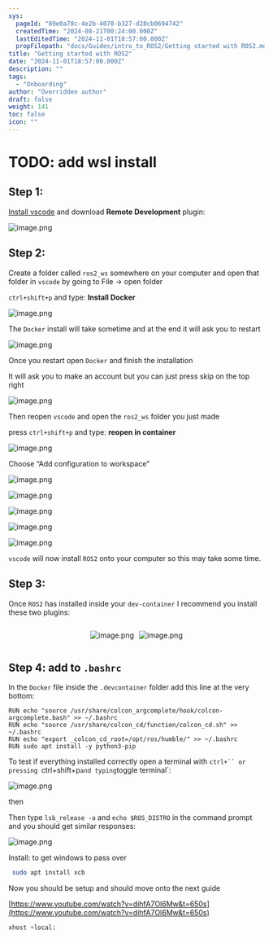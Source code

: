 ```yaml
---
sys:
  pageId: "89e0a78c-4e2b-4070-b327-d28cb0694742"
  createdTime: "2024-08-21T00:24:00.000Z"
  lastEditedTime: "2024-11-01T18:57:00.000Z"
  propFilepath: "docs/Guides/intro_to_ROS2/Getting started with ROS2.md"
title: "Getting started with ROS2"
date: "2024-11-01T18:57:00.000Z"
description: ""
tags:
  - "Onboarding"
author: "Overridden author"
draft: false
weight: 141
toc: false
icon: ""
---
```


# TODO: add wsl install

## Step 1:

[Install vscode](https://code.visualstudio.com/download) and download **Remote Development** plugin:

![image.png](https://prod-files-secure.s3.us-west-2.amazonaws.com/d518164a-d88e-44d1-a4ee-3adb3bd8bce0/efb52993-1881-4a40-b95e-6f020334f022/image.png?X-Amz-Algorithm=AWS4-HMAC-SHA256&X-Amz-Content-Sha256=UNSIGNED-PAYLOAD&X-Amz-Credential=ASIAZI2LB466TE457546%2F20250130%2Fus-west-2%2Fs3%2Faws4_request&X-Amz-Date=20250130T140726Z&X-Amz-Expires=3600&X-Amz-Security-Token=IQoJb3JpZ2luX2VjEJ7%2F%2F%2F%2F%2F%2F%2F%2F%2F%2FwEaCXVzLXdlc3QtMiJIMEYCIQDuCqO402cnZfBMrauRj7Pw2rcJNnM07%2Brn5l6TfH2xngIhAMXYYYkwxk%2FhRroS4eaEYlx5JNMst%2Bnhcri4LX0r47RoKogECKf%2F%2F%2F%2F%2F%2F%2F%2F%2F%2FwEQABoMNjM3NDIzMTgzODA1IgzqU46u8sOHtmubobkq3ANlZphrb8qI8u24nFY7gw0DFHyoD2%2BeCUJWFclGu5u729GtqPOE2%2F%2BnjywPC2WOHKRp%2B5TwCQXkY5cCnNL%2Bw5%2FQkmPkGc9cv4uMoMQSbMb7latxeJ64kZ%2F0zAnDtwreEmm8M4XCqNb9rhQwFDt%2FNm%2BDF2mLFrXoMkWDWCThnl26YVC8LPWcR1GP4z1AW%2FoN519lZynJVj4tS9BbyOrBtDx6%2FCXJ5o2ht%2B3xD%2FexsMD64c8dYkR1QlEo8DG6qjyGBa%2BUHtM1FLV4UMNQvv28C80TmvlC%2BAemUx9ex%2BL7DFxuJjRxht07LJokntOH1XTyzxsbw3XhaWM4ZlWb2cJm5ys8XF%2F2Brl77ZCGDzOdUQieWnokCwy0dj6hz%2F1R5xZJ6wKHuZ8exBR5fAL30U%2BCwjCmDNzGVsABQiSmqclok1f5rVlrsx3J0kxChb2JL%2FMR38rMMRTFl8uuoHxEz2FWtjIHPq815o1b4VATgI0sBxzXGcV5j5IBj5joy67QpAE59n38u42N0At0q9RDarmCxq%2B9CacwpzizGWl3Nfx9UFARIj4gd4OAw83UeTDDtHcXVlwgbwz%2FtrBtWIHIGd2CvfilK51MKnI1vK919kCls5IWggFtVu%2BtTQcEvn%2BAvjC0%2FO28BjqkAd3zNXWxFfRliPkr9zXbVmxmzkw5hrHUox%2BsxoWYRhnKOarMm5t0iHOcy%2Fjg2B6lhpopfHYbioSsa2mrPO%2FCFrXtTTK8kJE14uEkHTtyCapkPWIo1AyhkoJeqdkhvrrQtDsALnELEJ2pA5oTLaLrxaZ6HAwytZX%2B3OoNlCvtPZIE2ZCUenY1R%2BssX33iiyF5EJ12UtuPkwzSQlAP%2FxFFbRMokc2%2F&X-Amz-Signature=cb6ce24b9e89b0845f81c398625fae32635d47afd1504370326b73a7adc16e65&X-Amz-SignedHeaders=host&x-id=GetObject)

## Step 2:

Create a folder called `ros2_ws` somewhere on your computer and open that folder in `vscode` by going to File → open folder 

`ctrl+shift+p` and type: **Install Docker**

![image.png](https://prod-files-secure.s3.us-west-2.amazonaws.com/d518164a-d88e-44d1-a4ee-3adb3bd8bce0/2269dc0e-1cd5-47ff-bceb-c04ad9b2eab0/image.png?X-Amz-Algorithm=AWS4-HMAC-SHA256&X-Amz-Content-Sha256=UNSIGNED-PAYLOAD&X-Amz-Credential=ASIAZI2LB466TE457546%2F20250130%2Fus-west-2%2Fs3%2Faws4_request&X-Amz-Date=20250130T140726Z&X-Amz-Expires=3600&X-Amz-Security-Token=IQoJb3JpZ2luX2VjEJ7%2F%2F%2F%2F%2F%2F%2F%2F%2F%2FwEaCXVzLXdlc3QtMiJIMEYCIQDuCqO402cnZfBMrauRj7Pw2rcJNnM07%2Brn5l6TfH2xngIhAMXYYYkwxk%2FhRroS4eaEYlx5JNMst%2Bnhcri4LX0r47RoKogECKf%2F%2F%2F%2F%2F%2F%2F%2F%2F%2FwEQABoMNjM3NDIzMTgzODA1IgzqU46u8sOHtmubobkq3ANlZphrb8qI8u24nFY7gw0DFHyoD2%2BeCUJWFclGu5u729GtqPOE2%2F%2BnjywPC2WOHKRp%2B5TwCQXkY5cCnNL%2Bw5%2FQkmPkGc9cv4uMoMQSbMb7latxeJ64kZ%2F0zAnDtwreEmm8M4XCqNb9rhQwFDt%2FNm%2BDF2mLFrXoMkWDWCThnl26YVC8LPWcR1GP4z1AW%2FoN519lZynJVj4tS9BbyOrBtDx6%2FCXJ5o2ht%2B3xD%2FexsMD64c8dYkR1QlEo8DG6qjyGBa%2BUHtM1FLV4UMNQvv28C80TmvlC%2BAemUx9ex%2BL7DFxuJjRxht07LJokntOH1XTyzxsbw3XhaWM4ZlWb2cJm5ys8XF%2F2Brl77ZCGDzOdUQieWnokCwy0dj6hz%2F1R5xZJ6wKHuZ8exBR5fAL30U%2BCwjCmDNzGVsABQiSmqclok1f5rVlrsx3J0kxChb2JL%2FMR38rMMRTFl8uuoHxEz2FWtjIHPq815o1b4VATgI0sBxzXGcV5j5IBj5joy67QpAE59n38u42N0At0q9RDarmCxq%2B9CacwpzizGWl3Nfx9UFARIj4gd4OAw83UeTDDtHcXVlwgbwz%2FtrBtWIHIGd2CvfilK51MKnI1vK919kCls5IWggFtVu%2BtTQcEvn%2BAvjC0%2FO28BjqkAd3zNXWxFfRliPkr9zXbVmxmzkw5hrHUox%2BsxoWYRhnKOarMm5t0iHOcy%2Fjg2B6lhpopfHYbioSsa2mrPO%2FCFrXtTTK8kJE14uEkHTtyCapkPWIo1AyhkoJeqdkhvrrQtDsALnELEJ2pA5oTLaLrxaZ6HAwytZX%2B3OoNlCvtPZIE2ZCUenY1R%2BssX33iiyF5EJ12UtuPkwzSQlAP%2FxFFbRMokc2%2F&X-Amz-Signature=74ac903c52ca40a41b3af3714d1bd9a02e34b639c88f8c17399a6365b3c587a8&X-Amz-SignedHeaders=host&x-id=GetObject)

The `Docker` install will take sometime and at the end it will ask you to restart

![image.png](https://prod-files-secure.s3.us-west-2.amazonaws.com/d518164a-d88e-44d1-a4ee-3adb3bd8bce0/ed233f78-be33-4b1f-b89c-9c346c0e961e/image.png?X-Amz-Algorithm=AWS4-HMAC-SHA256&X-Amz-Content-Sha256=UNSIGNED-PAYLOAD&X-Amz-Credential=ASIAZI2LB466TE457546%2F20250130%2Fus-west-2%2Fs3%2Faws4_request&X-Amz-Date=20250130T140726Z&X-Amz-Expires=3600&X-Amz-Security-Token=IQoJb3JpZ2luX2VjEJ7%2F%2F%2F%2F%2F%2F%2F%2F%2F%2FwEaCXVzLXdlc3QtMiJIMEYCIQDuCqO402cnZfBMrauRj7Pw2rcJNnM07%2Brn5l6TfH2xngIhAMXYYYkwxk%2FhRroS4eaEYlx5JNMst%2Bnhcri4LX0r47RoKogECKf%2F%2F%2F%2F%2F%2F%2F%2F%2F%2FwEQABoMNjM3NDIzMTgzODA1IgzqU46u8sOHtmubobkq3ANlZphrb8qI8u24nFY7gw0DFHyoD2%2BeCUJWFclGu5u729GtqPOE2%2F%2BnjywPC2WOHKRp%2B5TwCQXkY5cCnNL%2Bw5%2FQkmPkGc9cv4uMoMQSbMb7latxeJ64kZ%2F0zAnDtwreEmm8M4XCqNb9rhQwFDt%2FNm%2BDF2mLFrXoMkWDWCThnl26YVC8LPWcR1GP4z1AW%2FoN519lZynJVj4tS9BbyOrBtDx6%2FCXJ5o2ht%2B3xD%2FexsMD64c8dYkR1QlEo8DG6qjyGBa%2BUHtM1FLV4UMNQvv28C80TmvlC%2BAemUx9ex%2BL7DFxuJjRxht07LJokntOH1XTyzxsbw3XhaWM4ZlWb2cJm5ys8XF%2F2Brl77ZCGDzOdUQieWnokCwy0dj6hz%2F1R5xZJ6wKHuZ8exBR5fAL30U%2BCwjCmDNzGVsABQiSmqclok1f5rVlrsx3J0kxChb2JL%2FMR38rMMRTFl8uuoHxEz2FWtjIHPq815o1b4VATgI0sBxzXGcV5j5IBj5joy67QpAE59n38u42N0At0q9RDarmCxq%2B9CacwpzizGWl3Nfx9UFARIj4gd4OAw83UeTDDtHcXVlwgbwz%2FtrBtWIHIGd2CvfilK51MKnI1vK919kCls5IWggFtVu%2BtTQcEvn%2BAvjC0%2FO28BjqkAd3zNXWxFfRliPkr9zXbVmxmzkw5hrHUox%2BsxoWYRhnKOarMm5t0iHOcy%2Fjg2B6lhpopfHYbioSsa2mrPO%2FCFrXtTTK8kJE14uEkHTtyCapkPWIo1AyhkoJeqdkhvrrQtDsALnELEJ2pA5oTLaLrxaZ6HAwytZX%2B3OoNlCvtPZIE2ZCUenY1R%2BssX33iiyF5EJ12UtuPkwzSQlAP%2FxFFbRMokc2%2F&X-Amz-Signature=2183724d4e6fc3498801a982a0054ea5ac0237b3edd04b92d9d729312505c9d2&X-Amz-SignedHeaders=host&x-id=GetObject)

Once you restart open `Docker` and finish the installation

It will ask you to make an account but you can just press skip on the top right

![image.png](https://prod-files-secure.s3.us-west-2.amazonaws.com/d518164a-d88e-44d1-a4ee-3adb3bd8bce0/21010ad9-1659-4fd9-9f59-9932a09b2a3d/image.png?X-Amz-Algorithm=AWS4-HMAC-SHA256&X-Amz-Content-Sha256=UNSIGNED-PAYLOAD&X-Amz-Credential=ASIAZI2LB466TE457546%2F20250130%2Fus-west-2%2Fs3%2Faws4_request&X-Amz-Date=20250130T140726Z&X-Amz-Expires=3600&X-Amz-Security-Token=IQoJb3JpZ2luX2VjEJ7%2F%2F%2F%2F%2F%2F%2F%2F%2F%2FwEaCXVzLXdlc3QtMiJIMEYCIQDuCqO402cnZfBMrauRj7Pw2rcJNnM07%2Brn5l6TfH2xngIhAMXYYYkwxk%2FhRroS4eaEYlx5JNMst%2Bnhcri4LX0r47RoKogECKf%2F%2F%2F%2F%2F%2F%2F%2F%2F%2FwEQABoMNjM3NDIzMTgzODA1IgzqU46u8sOHtmubobkq3ANlZphrb8qI8u24nFY7gw0DFHyoD2%2BeCUJWFclGu5u729GtqPOE2%2F%2BnjywPC2WOHKRp%2B5TwCQXkY5cCnNL%2Bw5%2FQkmPkGc9cv4uMoMQSbMb7latxeJ64kZ%2F0zAnDtwreEmm8M4XCqNb9rhQwFDt%2FNm%2BDF2mLFrXoMkWDWCThnl26YVC8LPWcR1GP4z1AW%2FoN519lZynJVj4tS9BbyOrBtDx6%2FCXJ5o2ht%2B3xD%2FexsMD64c8dYkR1QlEo8DG6qjyGBa%2BUHtM1FLV4UMNQvv28C80TmvlC%2BAemUx9ex%2BL7DFxuJjRxht07LJokntOH1XTyzxsbw3XhaWM4ZlWb2cJm5ys8XF%2F2Brl77ZCGDzOdUQieWnokCwy0dj6hz%2F1R5xZJ6wKHuZ8exBR5fAL30U%2BCwjCmDNzGVsABQiSmqclok1f5rVlrsx3J0kxChb2JL%2FMR38rMMRTFl8uuoHxEz2FWtjIHPq815o1b4VATgI0sBxzXGcV5j5IBj5joy67QpAE59n38u42N0At0q9RDarmCxq%2B9CacwpzizGWl3Nfx9UFARIj4gd4OAw83UeTDDtHcXVlwgbwz%2FtrBtWIHIGd2CvfilK51MKnI1vK919kCls5IWggFtVu%2BtTQcEvn%2BAvjC0%2FO28BjqkAd3zNXWxFfRliPkr9zXbVmxmzkw5hrHUox%2BsxoWYRhnKOarMm5t0iHOcy%2Fjg2B6lhpopfHYbioSsa2mrPO%2FCFrXtTTK8kJE14uEkHTtyCapkPWIo1AyhkoJeqdkhvrrQtDsALnELEJ2pA5oTLaLrxaZ6HAwytZX%2B3OoNlCvtPZIE2ZCUenY1R%2BssX33iiyF5EJ12UtuPkwzSQlAP%2FxFFbRMokc2%2F&X-Amz-Signature=49e8b5586668cd709f96c6c453834ce323b59d8f0172772f359604d0d3a84924&X-Amz-SignedHeaders=host&x-id=GetObject)

Then reopen `vscode` and open the `ros2_ws` folder you just made

press `ctrl+shift+p` and type: **reopen in container**

![image.png](https://prod-files-secure.s3.us-west-2.amazonaws.com/d518164a-d88e-44d1-a4ee-3adb3bd8bce0/4e93b8c2-41ad-488c-8095-c74205196118/image.png?X-Amz-Algorithm=AWS4-HMAC-SHA256&X-Amz-Content-Sha256=UNSIGNED-PAYLOAD&X-Amz-Credential=ASIAZI2LB466TE457546%2F20250130%2Fus-west-2%2Fs3%2Faws4_request&X-Amz-Date=20250130T140726Z&X-Amz-Expires=3600&X-Amz-Security-Token=IQoJb3JpZ2luX2VjEJ7%2F%2F%2F%2F%2F%2F%2F%2F%2F%2FwEaCXVzLXdlc3QtMiJIMEYCIQDuCqO402cnZfBMrauRj7Pw2rcJNnM07%2Brn5l6TfH2xngIhAMXYYYkwxk%2FhRroS4eaEYlx5JNMst%2Bnhcri4LX0r47RoKogECKf%2F%2F%2F%2F%2F%2F%2F%2F%2F%2FwEQABoMNjM3NDIzMTgzODA1IgzqU46u8sOHtmubobkq3ANlZphrb8qI8u24nFY7gw0DFHyoD2%2BeCUJWFclGu5u729GtqPOE2%2F%2BnjywPC2WOHKRp%2B5TwCQXkY5cCnNL%2Bw5%2FQkmPkGc9cv4uMoMQSbMb7latxeJ64kZ%2F0zAnDtwreEmm8M4XCqNb9rhQwFDt%2FNm%2BDF2mLFrXoMkWDWCThnl26YVC8LPWcR1GP4z1AW%2FoN519lZynJVj4tS9BbyOrBtDx6%2FCXJ5o2ht%2B3xD%2FexsMD64c8dYkR1QlEo8DG6qjyGBa%2BUHtM1FLV4UMNQvv28C80TmvlC%2BAemUx9ex%2BL7DFxuJjRxht07LJokntOH1XTyzxsbw3XhaWM4ZlWb2cJm5ys8XF%2F2Brl77ZCGDzOdUQieWnokCwy0dj6hz%2F1R5xZJ6wKHuZ8exBR5fAL30U%2BCwjCmDNzGVsABQiSmqclok1f5rVlrsx3J0kxChb2JL%2FMR38rMMRTFl8uuoHxEz2FWtjIHPq815o1b4VATgI0sBxzXGcV5j5IBj5joy67QpAE59n38u42N0At0q9RDarmCxq%2B9CacwpzizGWl3Nfx9UFARIj4gd4OAw83UeTDDtHcXVlwgbwz%2FtrBtWIHIGd2CvfilK51MKnI1vK919kCls5IWggFtVu%2BtTQcEvn%2BAvjC0%2FO28BjqkAd3zNXWxFfRliPkr9zXbVmxmzkw5hrHUox%2BsxoWYRhnKOarMm5t0iHOcy%2Fjg2B6lhpopfHYbioSsa2mrPO%2FCFrXtTTK8kJE14uEkHTtyCapkPWIo1AyhkoJeqdkhvrrQtDsALnELEJ2pA5oTLaLrxaZ6HAwytZX%2B3OoNlCvtPZIE2ZCUenY1R%2BssX33iiyF5EJ12UtuPkwzSQlAP%2FxFFbRMokc2%2F&X-Amz-Signature=063839a4fdfc2ce12d9df21b2fec003938e414874b134f9cf79fc3a774546a93&X-Amz-SignedHeaders=host&x-id=GetObject)

Choose “Add configuration to workspace”

![image.png](https://prod-files-secure.s3.us-west-2.amazonaws.com/d518164a-d88e-44d1-a4ee-3adb3bd8bce0/9560b282-5060-4989-ba37-97e7b2c22476/image.png?X-Amz-Algorithm=AWS4-HMAC-SHA256&X-Amz-Content-Sha256=UNSIGNED-PAYLOAD&X-Amz-Credential=ASIAZI2LB466TE457546%2F20250130%2Fus-west-2%2Fs3%2Faws4_request&X-Amz-Date=20250130T140726Z&X-Amz-Expires=3600&X-Amz-Security-Token=IQoJb3JpZ2luX2VjEJ7%2F%2F%2F%2F%2F%2F%2F%2F%2F%2FwEaCXVzLXdlc3QtMiJIMEYCIQDuCqO402cnZfBMrauRj7Pw2rcJNnM07%2Brn5l6TfH2xngIhAMXYYYkwxk%2FhRroS4eaEYlx5JNMst%2Bnhcri4LX0r47RoKogECKf%2F%2F%2F%2F%2F%2F%2F%2F%2F%2FwEQABoMNjM3NDIzMTgzODA1IgzqU46u8sOHtmubobkq3ANlZphrb8qI8u24nFY7gw0DFHyoD2%2BeCUJWFclGu5u729GtqPOE2%2F%2BnjywPC2WOHKRp%2B5TwCQXkY5cCnNL%2Bw5%2FQkmPkGc9cv4uMoMQSbMb7latxeJ64kZ%2F0zAnDtwreEmm8M4XCqNb9rhQwFDt%2FNm%2BDF2mLFrXoMkWDWCThnl26YVC8LPWcR1GP4z1AW%2FoN519lZynJVj4tS9BbyOrBtDx6%2FCXJ5o2ht%2B3xD%2FexsMD64c8dYkR1QlEo8DG6qjyGBa%2BUHtM1FLV4UMNQvv28C80TmvlC%2BAemUx9ex%2BL7DFxuJjRxht07LJokntOH1XTyzxsbw3XhaWM4ZlWb2cJm5ys8XF%2F2Brl77ZCGDzOdUQieWnokCwy0dj6hz%2F1R5xZJ6wKHuZ8exBR5fAL30U%2BCwjCmDNzGVsABQiSmqclok1f5rVlrsx3J0kxChb2JL%2FMR38rMMRTFl8uuoHxEz2FWtjIHPq815o1b4VATgI0sBxzXGcV5j5IBj5joy67QpAE59n38u42N0At0q9RDarmCxq%2B9CacwpzizGWl3Nfx9UFARIj4gd4OAw83UeTDDtHcXVlwgbwz%2FtrBtWIHIGd2CvfilK51MKnI1vK919kCls5IWggFtVu%2BtTQcEvn%2BAvjC0%2FO28BjqkAd3zNXWxFfRliPkr9zXbVmxmzkw5hrHUox%2BsxoWYRhnKOarMm5t0iHOcy%2Fjg2B6lhpopfHYbioSsa2mrPO%2FCFrXtTTK8kJE14uEkHTtyCapkPWIo1AyhkoJeqdkhvrrQtDsALnELEJ2pA5oTLaLrxaZ6HAwytZX%2B3OoNlCvtPZIE2ZCUenY1R%2BssX33iiyF5EJ12UtuPkwzSQlAP%2FxFFbRMokc2%2F&X-Amz-Signature=80d38ceaf4289cd6ae4f509baedab2b65e242e6fd7e859649f8c5f9199d76513&X-Amz-SignedHeaders=host&x-id=GetObject)

![image.png](https://prod-files-secure.s3.us-west-2.amazonaws.com/d518164a-d88e-44d1-a4ee-3adb3bd8bce0/2ee63f81-886b-48e8-a553-dc6e5eac99e4/image.png?X-Amz-Algorithm=AWS4-HMAC-SHA256&X-Amz-Content-Sha256=UNSIGNED-PAYLOAD&X-Amz-Credential=ASIAZI2LB466TE457546%2F20250130%2Fus-west-2%2Fs3%2Faws4_request&X-Amz-Date=20250130T140726Z&X-Amz-Expires=3600&X-Amz-Security-Token=IQoJb3JpZ2luX2VjEJ7%2F%2F%2F%2F%2F%2F%2F%2F%2F%2FwEaCXVzLXdlc3QtMiJIMEYCIQDuCqO402cnZfBMrauRj7Pw2rcJNnM07%2Brn5l6TfH2xngIhAMXYYYkwxk%2FhRroS4eaEYlx5JNMst%2Bnhcri4LX0r47RoKogECKf%2F%2F%2F%2F%2F%2F%2F%2F%2F%2FwEQABoMNjM3NDIzMTgzODA1IgzqU46u8sOHtmubobkq3ANlZphrb8qI8u24nFY7gw0DFHyoD2%2BeCUJWFclGu5u729GtqPOE2%2F%2BnjywPC2WOHKRp%2B5TwCQXkY5cCnNL%2Bw5%2FQkmPkGc9cv4uMoMQSbMb7latxeJ64kZ%2F0zAnDtwreEmm8M4XCqNb9rhQwFDt%2FNm%2BDF2mLFrXoMkWDWCThnl26YVC8LPWcR1GP4z1AW%2FoN519lZynJVj4tS9BbyOrBtDx6%2FCXJ5o2ht%2B3xD%2FexsMD64c8dYkR1QlEo8DG6qjyGBa%2BUHtM1FLV4UMNQvv28C80TmvlC%2BAemUx9ex%2BL7DFxuJjRxht07LJokntOH1XTyzxsbw3XhaWM4ZlWb2cJm5ys8XF%2F2Brl77ZCGDzOdUQieWnokCwy0dj6hz%2F1R5xZJ6wKHuZ8exBR5fAL30U%2BCwjCmDNzGVsABQiSmqclok1f5rVlrsx3J0kxChb2JL%2FMR38rMMRTFl8uuoHxEz2FWtjIHPq815o1b4VATgI0sBxzXGcV5j5IBj5joy67QpAE59n38u42N0At0q9RDarmCxq%2B9CacwpzizGWl3Nfx9UFARIj4gd4OAw83UeTDDtHcXVlwgbwz%2FtrBtWIHIGd2CvfilK51MKnI1vK919kCls5IWggFtVu%2BtTQcEvn%2BAvjC0%2FO28BjqkAd3zNXWxFfRliPkr9zXbVmxmzkw5hrHUox%2BsxoWYRhnKOarMm5t0iHOcy%2Fjg2B6lhpopfHYbioSsa2mrPO%2FCFrXtTTK8kJE14uEkHTtyCapkPWIo1AyhkoJeqdkhvrrQtDsALnELEJ2pA5oTLaLrxaZ6HAwytZX%2B3OoNlCvtPZIE2ZCUenY1R%2BssX33iiyF5EJ12UtuPkwzSQlAP%2FxFFbRMokc2%2F&X-Amz-Signature=251da161399f6969a8238e02cfefcfb1375b406f9c6dbc2636a66cfa3a0bccaf&X-Amz-SignedHeaders=host&x-id=GetObject)

![image.png](https://prod-files-secure.s3.us-west-2.amazonaws.com/d518164a-d88e-44d1-a4ee-3adb3bd8bce0/ae1580b2-b048-407e-aed9-b584224a7a04/image.png?X-Amz-Algorithm=AWS4-HMAC-SHA256&X-Amz-Content-Sha256=UNSIGNED-PAYLOAD&X-Amz-Credential=ASIAZI2LB466TE457546%2F20250130%2Fus-west-2%2Fs3%2Faws4_request&X-Amz-Date=20250130T140726Z&X-Amz-Expires=3600&X-Amz-Security-Token=IQoJb3JpZ2luX2VjEJ7%2F%2F%2F%2F%2F%2F%2F%2F%2F%2FwEaCXVzLXdlc3QtMiJIMEYCIQDuCqO402cnZfBMrauRj7Pw2rcJNnM07%2Brn5l6TfH2xngIhAMXYYYkwxk%2FhRroS4eaEYlx5JNMst%2Bnhcri4LX0r47RoKogECKf%2F%2F%2F%2F%2F%2F%2F%2F%2F%2FwEQABoMNjM3NDIzMTgzODA1IgzqU46u8sOHtmubobkq3ANlZphrb8qI8u24nFY7gw0DFHyoD2%2BeCUJWFclGu5u729GtqPOE2%2F%2BnjywPC2WOHKRp%2B5TwCQXkY5cCnNL%2Bw5%2FQkmPkGc9cv4uMoMQSbMb7latxeJ64kZ%2F0zAnDtwreEmm8M4XCqNb9rhQwFDt%2FNm%2BDF2mLFrXoMkWDWCThnl26YVC8LPWcR1GP4z1AW%2FoN519lZynJVj4tS9BbyOrBtDx6%2FCXJ5o2ht%2B3xD%2FexsMD64c8dYkR1QlEo8DG6qjyGBa%2BUHtM1FLV4UMNQvv28C80TmvlC%2BAemUx9ex%2BL7DFxuJjRxht07LJokntOH1XTyzxsbw3XhaWM4ZlWb2cJm5ys8XF%2F2Brl77ZCGDzOdUQieWnokCwy0dj6hz%2F1R5xZJ6wKHuZ8exBR5fAL30U%2BCwjCmDNzGVsABQiSmqclok1f5rVlrsx3J0kxChb2JL%2FMR38rMMRTFl8uuoHxEz2FWtjIHPq815o1b4VATgI0sBxzXGcV5j5IBj5joy67QpAE59n38u42N0At0q9RDarmCxq%2B9CacwpzizGWl3Nfx9UFARIj4gd4OAw83UeTDDtHcXVlwgbwz%2FtrBtWIHIGd2CvfilK51MKnI1vK919kCls5IWggFtVu%2BtTQcEvn%2BAvjC0%2FO28BjqkAd3zNXWxFfRliPkr9zXbVmxmzkw5hrHUox%2BsxoWYRhnKOarMm5t0iHOcy%2Fjg2B6lhpopfHYbioSsa2mrPO%2FCFrXtTTK8kJE14uEkHTtyCapkPWIo1AyhkoJeqdkhvrrQtDsALnELEJ2pA5oTLaLrxaZ6HAwytZX%2B3OoNlCvtPZIE2ZCUenY1R%2BssX33iiyF5EJ12UtuPkwzSQlAP%2FxFFbRMokc2%2F&X-Amz-Signature=9feb8e2c2540cd97cce5195b77be17d73dce764473c7625f8dfc09883f668f14&X-Amz-SignedHeaders=host&x-id=GetObject)

![image.png](https://prod-files-secure.s3.us-west-2.amazonaws.com/d518164a-d88e-44d1-a4ee-3adb3bd8bce0/53255b28-f75e-430f-b9e3-c0ac8577e42b/image.png?X-Amz-Algorithm=AWS4-HMAC-SHA256&X-Amz-Content-Sha256=UNSIGNED-PAYLOAD&X-Amz-Credential=ASIAZI2LB466TE457546%2F20250130%2Fus-west-2%2Fs3%2Faws4_request&X-Amz-Date=20250130T140726Z&X-Amz-Expires=3600&X-Amz-Security-Token=IQoJb3JpZ2luX2VjEJ7%2F%2F%2F%2F%2F%2F%2F%2F%2F%2FwEaCXVzLXdlc3QtMiJIMEYCIQDuCqO402cnZfBMrauRj7Pw2rcJNnM07%2Brn5l6TfH2xngIhAMXYYYkwxk%2FhRroS4eaEYlx5JNMst%2Bnhcri4LX0r47RoKogECKf%2F%2F%2F%2F%2F%2F%2F%2F%2F%2FwEQABoMNjM3NDIzMTgzODA1IgzqU46u8sOHtmubobkq3ANlZphrb8qI8u24nFY7gw0DFHyoD2%2BeCUJWFclGu5u729GtqPOE2%2F%2BnjywPC2WOHKRp%2B5TwCQXkY5cCnNL%2Bw5%2FQkmPkGc9cv4uMoMQSbMb7latxeJ64kZ%2F0zAnDtwreEmm8M4XCqNb9rhQwFDt%2FNm%2BDF2mLFrXoMkWDWCThnl26YVC8LPWcR1GP4z1AW%2FoN519lZynJVj4tS9BbyOrBtDx6%2FCXJ5o2ht%2B3xD%2FexsMD64c8dYkR1QlEo8DG6qjyGBa%2BUHtM1FLV4UMNQvv28C80TmvlC%2BAemUx9ex%2BL7DFxuJjRxht07LJokntOH1XTyzxsbw3XhaWM4ZlWb2cJm5ys8XF%2F2Brl77ZCGDzOdUQieWnokCwy0dj6hz%2F1R5xZJ6wKHuZ8exBR5fAL30U%2BCwjCmDNzGVsABQiSmqclok1f5rVlrsx3J0kxChb2JL%2FMR38rMMRTFl8uuoHxEz2FWtjIHPq815o1b4VATgI0sBxzXGcV5j5IBj5joy67QpAE59n38u42N0At0q9RDarmCxq%2B9CacwpzizGWl3Nfx9UFARIj4gd4OAw83UeTDDtHcXVlwgbwz%2FtrBtWIHIGd2CvfilK51MKnI1vK919kCls5IWggFtVu%2BtTQcEvn%2BAvjC0%2FO28BjqkAd3zNXWxFfRliPkr9zXbVmxmzkw5hrHUox%2BsxoWYRhnKOarMm5t0iHOcy%2Fjg2B6lhpopfHYbioSsa2mrPO%2FCFrXtTTK8kJE14uEkHTtyCapkPWIo1AyhkoJeqdkhvrrQtDsALnELEJ2pA5oTLaLrxaZ6HAwytZX%2B3OoNlCvtPZIE2ZCUenY1R%2BssX33iiyF5EJ12UtuPkwzSQlAP%2FxFFbRMokc2%2F&X-Amz-Signature=9b8d62bcf1cf208ed6e7bb29f7df594b4f484482dfa923ca7a8c31ef40915256&X-Amz-SignedHeaders=host&x-id=GetObject)

![image.png](https://prod-files-secure.s3.us-west-2.amazonaws.com/d518164a-d88e-44d1-a4ee-3adb3bd8bce0/7c562767-5af9-4ffb-97d1-327bcdf4ee00/image.png?X-Amz-Algorithm=AWS4-HMAC-SHA256&X-Amz-Content-Sha256=UNSIGNED-PAYLOAD&X-Amz-Credential=ASIAZI2LB466TE457546%2F20250130%2Fus-west-2%2Fs3%2Faws4_request&X-Amz-Date=20250130T140726Z&X-Amz-Expires=3600&X-Amz-Security-Token=IQoJb3JpZ2luX2VjEJ7%2F%2F%2F%2F%2F%2F%2F%2F%2F%2FwEaCXVzLXdlc3QtMiJIMEYCIQDuCqO402cnZfBMrauRj7Pw2rcJNnM07%2Brn5l6TfH2xngIhAMXYYYkwxk%2FhRroS4eaEYlx5JNMst%2Bnhcri4LX0r47RoKogECKf%2F%2F%2F%2F%2F%2F%2F%2F%2F%2FwEQABoMNjM3NDIzMTgzODA1IgzqU46u8sOHtmubobkq3ANlZphrb8qI8u24nFY7gw0DFHyoD2%2BeCUJWFclGu5u729GtqPOE2%2F%2BnjywPC2WOHKRp%2B5TwCQXkY5cCnNL%2Bw5%2FQkmPkGc9cv4uMoMQSbMb7latxeJ64kZ%2F0zAnDtwreEmm8M4XCqNb9rhQwFDt%2FNm%2BDF2mLFrXoMkWDWCThnl26YVC8LPWcR1GP4z1AW%2FoN519lZynJVj4tS9BbyOrBtDx6%2FCXJ5o2ht%2B3xD%2FexsMD64c8dYkR1QlEo8DG6qjyGBa%2BUHtM1FLV4UMNQvv28C80TmvlC%2BAemUx9ex%2BL7DFxuJjRxht07LJokntOH1XTyzxsbw3XhaWM4ZlWb2cJm5ys8XF%2F2Brl77ZCGDzOdUQieWnokCwy0dj6hz%2F1R5xZJ6wKHuZ8exBR5fAL30U%2BCwjCmDNzGVsABQiSmqclok1f5rVlrsx3J0kxChb2JL%2FMR38rMMRTFl8uuoHxEz2FWtjIHPq815o1b4VATgI0sBxzXGcV5j5IBj5joy67QpAE59n38u42N0At0q9RDarmCxq%2B9CacwpzizGWl3Nfx9UFARIj4gd4OAw83UeTDDtHcXVlwgbwz%2FtrBtWIHIGd2CvfilK51MKnI1vK919kCls5IWggFtVu%2BtTQcEvn%2BAvjC0%2FO28BjqkAd3zNXWxFfRliPkr9zXbVmxmzkw5hrHUox%2BsxoWYRhnKOarMm5t0iHOcy%2Fjg2B6lhpopfHYbioSsa2mrPO%2FCFrXtTTK8kJE14uEkHTtyCapkPWIo1AyhkoJeqdkhvrrQtDsALnELEJ2pA5oTLaLrxaZ6HAwytZX%2B3OoNlCvtPZIE2ZCUenY1R%2BssX33iiyF5EJ12UtuPkwzSQlAP%2FxFFbRMokc2%2F&X-Amz-Signature=9bc09b1239dc0b374545498c78398098ea303d8f70d5aefd94863b657a6401dc&X-Amz-SignedHeaders=host&x-id=GetObject)

`vscode` will now install `ROS2` onto your computer so this may take some time.

## Step 3:

Once `ROS2` has installed inside your `dev-container` I recommend you install these two plugins:

<div style="display: flex;flex-direction: row; column-gap:10px; max-width: 630px;justify-content: center;">
<div>

![image.png](https://prod-files-secure.s3.us-west-2.amazonaws.com/d518164a-d88e-44d1-a4ee-3adb3bd8bce0/3fc3d550-5a54-4ba1-ba6b-faa01cdb7369/image.png?X-Amz-Algorithm=AWS4-HMAC-SHA256&X-Amz-Content-Sha256=UNSIGNED-PAYLOAD&X-Amz-Credential=ASIAZI2LB466Z54LX3QL%2F20250130%2Fus-west-2%2Fs3%2Faws4_request&X-Amz-Date=20250130T140728Z&X-Amz-Expires=3600&X-Amz-Security-Token=IQoJb3JpZ2luX2VjEJ7%2F%2F%2F%2F%2F%2F%2F%2F%2F%2FwEaCXVzLXdlc3QtMiJGMEQCIEkOkHRXhidrPar27ah8uJH3wg9bDgNZGZS9MD%2B8lxZFAiBDEjohEyF4a%2Bd3EPe9jgyw4M9LNGTmU60y1fvZgUJ9VSqIBAin%2F%2F%2F%2F%2F%2F%2F%2F%2F%2F8BEAAaDDYzNzQyMzE4MzgwNSIMHjYRcwtwxxTguAZ8KtwDZ6dWCAW7S4Rnk7lTapoTbSWGu%2FTSl%2F174GwD7OJYQ1Ia6vH0jZJZSTp3DX9mEKRrHqThcuZVNGexpPFbDx0fVp09qzsZfoQf%2Bh%2Fmyz4oMEjtWUSSEZx5u2Bq7EzHcTG3iS03lvhd1mhArhqab4078h%2BpOfgURUCef767%2Bj%2B16w%2FraWGRr1lGI5hoqr5Nd45nKyRomcfbR1ENwphuxDq957QEQ6wvxrJVKnp28K%2BXbWhFyfA9%2FEFsZ7WDUJvWpQMFNa%2B%2FoyPsjHinY7DbmZYcV4PB4FjYDiHJECLek04xReyM9nYUUPB38w2QI4%2F%2BqWem5CLf4NUO6Hzh2OP7dIdwcb9bMJuLcUCCjxCn0yiqD9pb9AptiaG7QTU39bTKLU0pLXzWeNQI793YtdROv3EskTmpeLe%2BCcZHYHDgz1S3BRKjc9Ca5eoxhCBPkuh%2FzRyfV22V4nI4%2FkBKUCiBy3YYzUCcQ3s9BAnGtg5%2Fp9fJGm%2Bg6R%2B3imEYcPrK0tvyxdQ11GOesZJ0pXoWzeQ%2Fsi3xY8asp0K8n2AFWYYT%2B1yAfjXaChJYFe24GCvEFPL0GiTaNM9jRrDzw50W7fburNGa2fWJdzvqNjv1UcQ3GMwmhGo4jp3RtoWLKfKOR3Ew6vvtvAY6pgF3q79AdWhWb8k5Z8b%2FkH2OdcOXw2nX492PhmWtWvybAMcvPPA3fi3UDs2nE7PBQVANfBlCIv8D25o96Na4QVtimFsH5jeovXhIbaY%2FPQuYSixU02XlxYZ4g3%2Fua4KsfAEK3aUk30qWCD6hYVEAS6C%2FTATekFcmEBev7ZHzqt%2BuUWXqUBJS9muK7NQ7MqAelHyP22k%2BH8TsVfwijwzjBZtJN5FVLS5g&X-Amz-Signature=be42da980f36bb65c6f9d70b8a31a8e4804948371b24dea9bedf76e0fb15ca6e&X-Amz-SignedHeaders=host&x-id=GetObject)

</div>
<div>

![image.png](https://prod-files-secure.s3.us-west-2.amazonaws.com/d518164a-d88e-44d1-a4ee-3adb3bd8bce0/d994cc66-13c2-4093-a5a3-f84cf4601a82/image.png?X-Amz-Algorithm=AWS4-HMAC-SHA256&X-Amz-Content-Sha256=UNSIGNED-PAYLOAD&X-Amz-Credential=ASIAZI2LB46675VVAOSN%2F20250130%2Fus-west-2%2Fs3%2Faws4_request&X-Amz-Date=20250130T140729Z&X-Amz-Expires=3600&X-Amz-Security-Token=IQoJb3JpZ2luX2VjEJ7%2F%2F%2F%2F%2F%2F%2F%2F%2F%2FwEaCXVzLXdlc3QtMiJGMEQCIG%2B1HSKg%2BrMivfB9FE%2B5BpPe0NayzFOyKXTtaDjv2NDMAiAUKrVsjQZLrzBZTAtjOJ4pzQnggeV06Xsj8983aK1rIyqIBAin%2F%2F%2F%2F%2F%2F%2F%2F%2F%2F8BEAAaDDYzNzQyMzE4MzgwNSIMjB%2BkzhFDPL3lptn5KtwD%2BLXNTJO5%2FJnRc3HAodelv5%2B8soj2xvhzM231HjmI74q1I7NOIUAdxzbpBDRh%2FpihHe0T56wB5hMyLTOyYhTpyupRR2uuVuzmj28oG0e1S%2BEgYCwBNsISshSDlOu0SzpFdNZZd7pX6ETKOg5qWNjvbyqP4cJ%2FA04LiH6H2SeLIl4gSuAItUATyqloXlOco1EyYEnvuvNJ%2FMxbnvcqJwdHbFb%2F01rzLqEAgJuumaE5wfgT8jB%2FmcFfMyrO2tkm4XMc9w9pKClXy8hHrJ8M5ngvU5FUXjlPS32pW0gXRkvhVnVxkZuQXk412knqVMSOFV1uln8Q1ntAWa4Mzo2XgER0cHRowfjNBgTBa%2BCr3U0gVLC0OPBDSCJTfDgWABuj603qVrJsr2qnly9jCcai7kpK5DohsRIt%2FsazgOET%2FMa%2FYexuK2kkKjN640GhBtIUwZ0ll9QAp0jBADKFZpAeLRRootoXa7cGhw1FQCIJf%2B3nhgBs%2FRENHb0AFzxIKmEM4ram2qTUertkpy3FTeFd4nwL6vNYStyKmJjTlnwpjPy9%2B4kjOJ9LvMi9%2FYMKfYTXgpLKH7W861CKi3XNrzMtxz9a099ej1UCqIAwzEUJJ%2BjVI4jgz17RFGkguXrxoYUw1vvtvAY6pgFnRhHP2hpR1O7tnxUMImwBJZD%2FniTJ%2FXg3NklGLY5nr99sFNCviTzcjfTPtDuh3DKpiVvWk1a6hfquqfOjqQXerEny5Kc9clJArNnhzpcEgjAopPGf3o%2B5tASc5LX%2FnYC%2F5ae27t1m2wMDpf%2BOFCFconNd4Ik0o2DZ646om9kdBxSmqCRdbsGP4Ft5lmEZayBi9MMJKM3VIy7KgjcG2t9XPe7PypSc&X-Amz-Signature=1c74a7bbb6e5ff4a81ac67518a1021a49ebae3f75f5f4b567a722355a0fb74fa&X-Amz-SignedHeaders=host&x-id=GetObject)

</div>
</div>

## Step 4: add to `.bashrc`

In the `Docker` file inside the `.devcontainer` folder add this line at the very bottom: 

```docker
RUN echo "source /usr/share/colcon_argcomplete/hook/colcon-argcomplete.bash" >> ~/.bashrc
RUN echo "source /usr/share/colcon_cd/function/colcon_cd.sh" >> ~/.bashrc
RUN echo "export _colcon_cd_root=/opt/ros/humble/" >> ~/.bashrc
RUN sudo apt install -y python3-pip 
```

To test if everything installed correctly open a terminal with `ctrl+`` or pressing `ctrl+shift+p` and typing `toggle terminal`:

![image.png](https://prod-files-secure.s3.us-west-2.amazonaws.com/d518164a-d88e-44d1-a4ee-3adb3bd8bce0/6a4943d8-b04e-4c02-9a58-775f3384d1a5/image.png?X-Amz-Algorithm=AWS4-HMAC-SHA256&X-Amz-Content-Sha256=UNSIGNED-PAYLOAD&X-Amz-Credential=ASIAZI2LB466TE457546%2F20250130%2Fus-west-2%2Fs3%2Faws4_request&X-Amz-Date=20250130T140726Z&X-Amz-Expires=3600&X-Amz-Security-Token=IQoJb3JpZ2luX2VjEJ7%2F%2F%2F%2F%2F%2F%2F%2F%2F%2FwEaCXVzLXdlc3QtMiJIMEYCIQDuCqO402cnZfBMrauRj7Pw2rcJNnM07%2Brn5l6TfH2xngIhAMXYYYkwxk%2FhRroS4eaEYlx5JNMst%2Bnhcri4LX0r47RoKogECKf%2F%2F%2F%2F%2F%2F%2F%2F%2F%2FwEQABoMNjM3NDIzMTgzODA1IgzqU46u8sOHtmubobkq3ANlZphrb8qI8u24nFY7gw0DFHyoD2%2BeCUJWFclGu5u729GtqPOE2%2F%2BnjywPC2WOHKRp%2B5TwCQXkY5cCnNL%2Bw5%2FQkmPkGc9cv4uMoMQSbMb7latxeJ64kZ%2F0zAnDtwreEmm8M4XCqNb9rhQwFDt%2FNm%2BDF2mLFrXoMkWDWCThnl26YVC8LPWcR1GP4z1AW%2FoN519lZynJVj4tS9BbyOrBtDx6%2FCXJ5o2ht%2B3xD%2FexsMD64c8dYkR1QlEo8DG6qjyGBa%2BUHtM1FLV4UMNQvv28C80TmvlC%2BAemUx9ex%2BL7DFxuJjRxht07LJokntOH1XTyzxsbw3XhaWM4ZlWb2cJm5ys8XF%2F2Brl77ZCGDzOdUQieWnokCwy0dj6hz%2F1R5xZJ6wKHuZ8exBR5fAL30U%2BCwjCmDNzGVsABQiSmqclok1f5rVlrsx3J0kxChb2JL%2FMR38rMMRTFl8uuoHxEz2FWtjIHPq815o1b4VATgI0sBxzXGcV5j5IBj5joy67QpAE59n38u42N0At0q9RDarmCxq%2B9CacwpzizGWl3Nfx9UFARIj4gd4OAw83UeTDDtHcXVlwgbwz%2FtrBtWIHIGd2CvfilK51MKnI1vK919kCls5IWggFtVu%2BtTQcEvn%2BAvjC0%2FO28BjqkAd3zNXWxFfRliPkr9zXbVmxmzkw5hrHUox%2BsxoWYRhnKOarMm5t0iHOcy%2Fjg2B6lhpopfHYbioSsa2mrPO%2FCFrXtTTK8kJE14uEkHTtyCapkPWIo1AyhkoJeqdkhvrrQtDsALnELEJ2pA5oTLaLrxaZ6HAwytZX%2B3OoNlCvtPZIE2ZCUenY1R%2BssX33iiyF5EJ12UtuPkwzSQlAP%2FxFFbRMokc2%2F&X-Amz-Signature=8072753413f83e472a3d99250c027377752ca39797cb7ff3950146db5c0cbd2d&X-Amz-SignedHeaders=host&x-id=GetObject)

then 

Then type `lsb_release -a` and `echo $ROS_DISTRO` in the command prompt and you should get similar responses:

![image.png](https://prod-files-secure.s3.us-west-2.amazonaws.com/d518164a-d88e-44d1-a4ee-3adb3bd8bce0/3e635dec-a805-4e85-8b9e-d000e5b71a4e/image.png?X-Amz-Algorithm=AWS4-HMAC-SHA256&X-Amz-Content-Sha256=UNSIGNED-PAYLOAD&X-Amz-Credential=ASIAZI2LB466TE457546%2F20250130%2Fus-west-2%2Fs3%2Faws4_request&X-Amz-Date=20250130T140726Z&X-Amz-Expires=3600&X-Amz-Security-Token=IQoJb3JpZ2luX2VjEJ7%2F%2F%2F%2F%2F%2F%2F%2F%2F%2FwEaCXVzLXdlc3QtMiJIMEYCIQDuCqO402cnZfBMrauRj7Pw2rcJNnM07%2Brn5l6TfH2xngIhAMXYYYkwxk%2FhRroS4eaEYlx5JNMst%2Bnhcri4LX0r47RoKogECKf%2F%2F%2F%2F%2F%2F%2F%2F%2F%2FwEQABoMNjM3NDIzMTgzODA1IgzqU46u8sOHtmubobkq3ANlZphrb8qI8u24nFY7gw0DFHyoD2%2BeCUJWFclGu5u729GtqPOE2%2F%2BnjywPC2WOHKRp%2B5TwCQXkY5cCnNL%2Bw5%2FQkmPkGc9cv4uMoMQSbMb7latxeJ64kZ%2F0zAnDtwreEmm8M4XCqNb9rhQwFDt%2FNm%2BDF2mLFrXoMkWDWCThnl26YVC8LPWcR1GP4z1AW%2FoN519lZynJVj4tS9BbyOrBtDx6%2FCXJ5o2ht%2B3xD%2FexsMD64c8dYkR1QlEo8DG6qjyGBa%2BUHtM1FLV4UMNQvv28C80TmvlC%2BAemUx9ex%2BL7DFxuJjRxht07LJokntOH1XTyzxsbw3XhaWM4ZlWb2cJm5ys8XF%2F2Brl77ZCGDzOdUQieWnokCwy0dj6hz%2F1R5xZJ6wKHuZ8exBR5fAL30U%2BCwjCmDNzGVsABQiSmqclok1f5rVlrsx3J0kxChb2JL%2FMR38rMMRTFl8uuoHxEz2FWtjIHPq815o1b4VATgI0sBxzXGcV5j5IBj5joy67QpAE59n38u42N0At0q9RDarmCxq%2B9CacwpzizGWl3Nfx9UFARIj4gd4OAw83UeTDDtHcXVlwgbwz%2FtrBtWIHIGd2CvfilK51MKnI1vK919kCls5IWggFtVu%2BtTQcEvn%2BAvjC0%2FO28BjqkAd3zNXWxFfRliPkr9zXbVmxmzkw5hrHUox%2BsxoWYRhnKOarMm5t0iHOcy%2Fjg2B6lhpopfHYbioSsa2mrPO%2FCFrXtTTK8kJE14uEkHTtyCapkPWIo1AyhkoJeqdkhvrrQtDsALnELEJ2pA5oTLaLrxaZ6HAwytZX%2B3OoNlCvtPZIE2ZCUenY1R%2BssX33iiyF5EJ12UtuPkwzSQlAP%2FxFFbRMokc2%2F&X-Amz-Signature=1d2e0893379c14cac9088317aa62549a6d374945cf02d60f7a73144e3cdabba1&X-Amz-SignedHeaders=host&x-id=GetObject)

Install:  to get windows to pass over

```bash
 sudo apt install xcb
```

Now you should be setup and should move onto the next guide 

[https://www.youtube.com/watch?v=dihfA7Ol6Mw&t=650s](https://www.youtube.com/watch?v=dihfA7Ol6Mw&t=650s)

```python
xhost +local:
```
